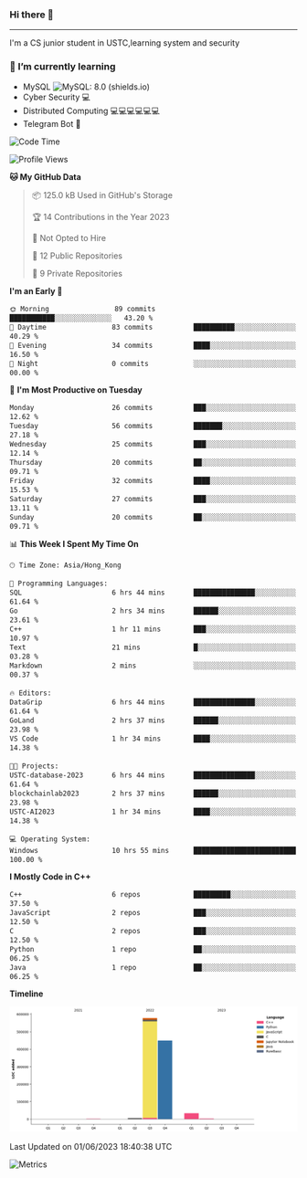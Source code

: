### Hi there 👋

<!--
**aozaki-touko/aozaki-touko** is a ✨ _special_ ✨ repository because its `README.md` (this file) appears on your GitHub profile.

Here are some ideas to get you started:

-  ...
- 🌱 I’m currently learning ...
- 👯 I’m looking to collaborate on ...
- 🤔 I’m looking for help with ...
- 💬 Ask me about ...
- 📫 How to reach me: ...
- 😄 Pronouns: ...
- ⚡ Fun fact: ...
-->

---

I'm a CS junior student in USTC,learning system and security



### 🌱 I’m currently learning

- MySQL ![MySQL: 8.0 (shields.io)](https://img.shields.io/badge/MySQL-8.0-blue)
- Cyber Security :computer:
- Distributed Computing :computer::computer::computer::computer::computer::computer:
- Telegram Bot :robot:



<!--START_SECTION:waka-->
![Code Time](http://img.shields.io/badge/Code%20Time-46%20hrs%204%20mins-blue)

![Profile Views](http://img.shields.io/badge/Profile%20Views-0-blue)

**🐱 My GitHub Data** 

> 📦 125.0 kB Used in GitHub's Storage 
 > 
> 🏆 14 Contributions in the Year 2023
 > 
> 🚫 Not Opted to Hire
 > 
> 📜 12 Public Repositories 
 > 
> 🔑 9 Private Repositories 
 > 
**I'm an Early 🐤** 

```text
🌞 Morning                89 commits          ███████████░░░░░░░░░░░░░░   43.20 % 
🌆 Daytime                83 commits          ██████████░░░░░░░░░░░░░░░   40.29 % 
🌃 Evening                34 commits          ████░░░░░░░░░░░░░░░░░░░░░   16.50 % 
🌙 Night                  0 commits           ░░░░░░░░░░░░░░░░░░░░░░░░░   00.00 % 
```
📅 **I'm Most Productive on Tuesday** 

```text
Monday                   26 commits          ███░░░░░░░░░░░░░░░░░░░░░░   12.62 % 
Tuesday                  56 commits          ███████░░░░░░░░░░░░░░░░░░   27.18 % 
Wednesday                25 commits          ███░░░░░░░░░░░░░░░░░░░░░░   12.14 % 
Thursday                 20 commits          ██░░░░░░░░░░░░░░░░░░░░░░░   09.71 % 
Friday                   32 commits          ████░░░░░░░░░░░░░░░░░░░░░   15.53 % 
Saturday                 27 commits          ███░░░░░░░░░░░░░░░░░░░░░░   13.11 % 
Sunday                   20 commits          ██░░░░░░░░░░░░░░░░░░░░░░░   09.71 % 
```


📊 **This Week I Spent My Time On** 

```text
🕑︎ Time Zone: Asia/Hong_Kong

💬 Programming Languages: 
SQL                      6 hrs 44 mins       ███████████████░░░░░░░░░░   61.64 % 
Go                       2 hrs 34 mins       ██████░░░░░░░░░░░░░░░░░░░   23.61 % 
C++                      1 hr 11 mins        ███░░░░░░░░░░░░░░░░░░░░░░   10.97 % 
Text                     21 mins             █░░░░░░░░░░░░░░░░░░░░░░░░   03.28 % 
Markdown                 2 mins              ░░░░░░░░░░░░░░░░░░░░░░░░░   00.37 % 

🔥 Editors: 
DataGrip                 6 hrs 44 mins       ███████████████░░░░░░░░░░   61.64 % 
GoLand                   2 hrs 37 mins       ██████░░░░░░░░░░░░░░░░░░░   23.98 % 
VS Code                  1 hr 34 mins        ████░░░░░░░░░░░░░░░░░░░░░   14.38 % 

🐱‍💻 Projects: 
USTC-database-2023       6 hrs 44 mins       ███████████████░░░░░░░░░░   61.64 % 
blockchainlab2023        2 hrs 37 mins       ██████░░░░░░░░░░░░░░░░░░░   23.98 % 
USTC-AI2023              1 hr 34 mins        ████░░░░░░░░░░░░░░░░░░░░░   14.38 % 

💻 Operating System: 
Windows                  10 hrs 55 mins      █████████████████████████   100.00 % 
```

**I Mostly Code in C++** 

```text
C++                      6 repos             █████████░░░░░░░░░░░░░░░░   37.50 % 
JavaScript               2 repos             ███░░░░░░░░░░░░░░░░░░░░░░   12.50 % 
C                        2 repos             ███░░░░░░░░░░░░░░░░░░░░░░   12.50 % 
Python                   1 repo              ██░░░░░░░░░░░░░░░░░░░░░░░   06.25 % 
Java                     1 repo              ██░░░░░░░░░░░░░░░░░░░░░░░   06.25 % 
```



**Timeline**

![Lines of Code chart](https://raw.githubusercontent.com/aozaki-touko/aozaki-touko/main/assets/bar_graph.png)


 Last Updated on 01/06/2023 18:40:38 UTC
<!--END_SECTION:waka-->
![Metrics](https://metrics.lecoq.io/aozaki-touko?template=classic&base.header=0&habits=1&languages=1&fortune=1&base=header%2C%20activity%2C%20community%2C%20repositories%2C%20metadata&base.indepth=false&base.hireable=false&base.skip=false&languages=false&languages.limit=8&languages.threshold=0%25&languages.other=false&languages.colors=github&languages.sections=most-used&languages.indepth=false&languages.analysis.timeout=15&languages.analysis.timeout.repositories=7.5&languages.categories=markup%2C%20programming&languages.recent.categories=markup%2C%20programming&languages.recent.load=300&languages.recent.days=14&habits=false&habits.from=200&habits.days=14&habits.facts=true&habits.charts=false&habits.charts.type=classic&habits.trim=false&habits.languages.limit=8&habits.languages.threshold=0%25&fortune=false&config.timezone=Asia%2FHong_Kong)
